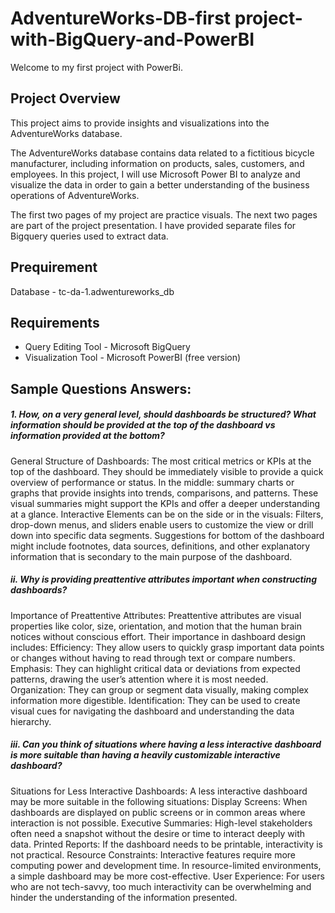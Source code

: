 # AdventureWorks-DB-first project-with-BigQuery-and-PowerBI

Welcome to my first project with PowerBi. 

## Project Overview 
This project aims to provide insights and visualizations into the AdventureWorks database.

The AdventureWorks database contains data related to a fictitious bicycle manufacturer, including information on products, sales, customers, and employees. In this project, I will use Microsoft Power BI to analyze and visualize the data in order to gain a better understanding of the business operations of AdventureWorks. 

The first two pages of my project are practice visuals. The next two pages are part of the project presentation.
I have provided separate files for Bigquery queries used to extract data.


## Prequirement
Database - tc-da-1.adwentureworks_db

## Requirements 
* Query Editing Tool - Microsoft BigQuery
* Visualization Tool - Microsoft PowerBI (free version)


## Sample Questions Answers:
##### 1. How, on a very general level, should dashboards be structured? What information should be provided at the top of the dashboard vs information provided at the bottom?
General Structure of Dashboards:
The most critical metrics or KPIs at the top of the dashboard.
They should be immediately visible to provide a quick overview of performance or status.
In the middle: summary charts or graphs that provide insights into trends, comparisons, and patterns.
These visual summaries might support the KPIs and offer a deeper understanding at a glance.
Interactive Elements can be on the side or in the visuals:
Filters, drop-down menus, and sliders enable users to customize the view or drill down into specific data segments.
Suggestions for bottom of the dashboard might include footnotes, data sources, definitions, and other explanatory information that is secondary to the main purpose of the dashboard.


##### ii. Why is providing preattentive attributes important when constructing dashboards?
Importance of Preattentive Attributes:
Preattentive attributes are visual properties like color, size, orientation, and motion that the human brain notices without conscious effort. Their importance in dashboard design includes:
Efficiency: They allow users to quickly grasp important data points or changes without having to read through text or compare numbers.
Emphasis: They can highlight critical data or deviations from expected patterns, drawing the user’s attention where it is most needed.
Organization: They can group or segment data visually, making complex information more digestible.
Identification: They can be used to create visual cues for navigating the dashboard and understanding the data hierarchy.

##### iii. Can you think of situations where having a less interactive dashboard is more suitable than having a heavily customizable interactive dashboard?  
Situations for Less Interactive Dashboards:
A less interactive dashboard may be more suitable in the following situations:
Display Screens: When dashboards are displayed on public screens or in common areas where interaction is not possible.
Executive Summaries: High-level stakeholders often need a snapshot without the desire or time to interact deeply with data.
Printed Reports: If the dashboard needs to be printable, interactivity is not practical.
Resource Constraints: Interactive features require more computing power and development time. In resource-limited environments, a simple dashboard may be more cost-effective.
User Experience: For users who are not tech-savvy, too much interactivity can be overwhelming and hinder the understanding of the information presented.

